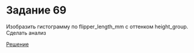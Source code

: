 # Задание 69

Изобразить гистограмму по flipper_length_mm с оттенком height_group. Сделать анализ

[Решение](https://colab.research.google.com/drive/1ayfk7kVvLB9Tk8-uv-UMVc1ksNSccgnO?usp=sharing)